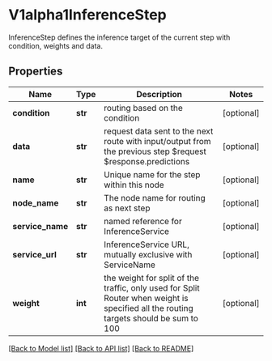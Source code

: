 # V1alpha1InferenceStep

InferenceStep defines the inference target of the current step with condition, weights and data.
## Properties
Name | Type | Description | Notes
------------ | ------------- | ------------- | -------------
**condition** | **str** | routing based on the condition | [optional] 
**data** | **str** | request data sent to the next route with input/output from the previous step $request $response.predictions | [optional] 
**name** | **str** | Unique name for the step within this node | [optional] 
**node_name** | **str** | The node name for routing as next step | [optional] 
**service_name** | **str** | named reference for InferenceService | [optional] 
**service_url** | **str** | InferenceService URL, mutually exclusive with ServiceName | [optional] 
**weight** | **int** | the weight for split of the traffic, only used for Split Router when weight is specified all the routing targets should be sum to 100 | [optional] 

[[Back to Model list]](../README.md#documentation-for-models) [[Back to API list]](../README.md#documentation-for-api-endpoints) [[Back to README]](../README.md)


